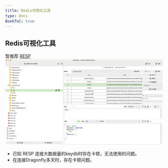 ```yaml
---
title: Redis可视化工具
type: docs
BookToC: true
---
```

## Redis可视化工具

暂推荐  [RESP](https://github.com/RedisInsight/RedisDesktopManager)  ![RESP.app](image.png)


- 已知 RESP 连接大数据量的keydb时存在卡顿，无法使用的问题。
- 在连接Dragonfly多天时，存在卡顿问题。

